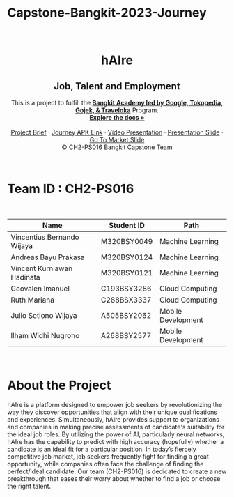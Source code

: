 
# Capstone-Bangkit-2023-Journey

<br />
<p align="center">

  <h1 align="center">hAIre</h1>
  <h2 align="center">
  Job, Talent and Employment</h2>
  
  <p align="center">
  This is a project to fulfill the  <a href="https://grow.google/intl/id_id/bangkit/"><strong>Bangkit Academy led by Google, Tokopedia, Gojek, & Traveloka</strong></a>
   Program.
    <br />
    <a href="https://github.com/zendParadox/Capstone-Bangkit-2023-Journey"><strong>Explore the docs »</strong></a>
    <br />
    <br />
    <a href="#">Project Brief</a>
    ·
    <a href="https://drive.google.com/file/d/14gw-wpgNwwxJbZSwFQQBXT5xZXdqRYGD/view?usp=sharing">Journey APK Link</a>
    ·
    <a href="https://youtu.be/apmrTKdXd-Y">Video Presentation</a>
    ·
    <a href="https://docs.google.com/presentation/d/1XInrl7jMs7Ju8aCRZMpHFSq6ncE7Q2NEqiapbZJ2pLo/edit?usp=sharing ">Presentation Slide</a>
    ·
    <a href="https://docs.google.com/presentation/d/1m21gu_3h0fwAmk3wBz-XUw0o7gBa5mf0lrLBhWzu5ng/edit?usp=sharing" target="_blank">Go To Market Slide</a>
    <br />
    © CH2-PS016 Bangkit Capstone Team
  </p>
</p>
<br>

# Team ID : CH2-PS016

<br>

| Name                   | Student ID  | Path                |
| ---------------------- | ----------  | ------------------- |
| Vincentius Bernando Wijaya | M320BSY0049 | Machine Learning    |
| Andreas Bayu Prakasa       | M320BSY0124 | Machine Learning    |
| Vincent Kurniawan Hadinata | M320BSY0121 | Machine Learning    |
| Geovalen Imanuel           | C193BSY3286 | Cloud Computing     |
| Ruth Mariana               | C288BSX3337 | Cloud Computing     |
| Julio Setiono Wijaya       | A505BSY2062 | Mobile Development  |
| Ilham Widhi Nugroho        | A268BSY2577 | Mobile Development  |

<br>

# About the Project

hAIre is a platform designed to empower job seekers by revolutionizing the way they discover opportunities that align with their unique qualifications and experiences. Simultaneously, hAIre provides support to organizations and companies in making precise assessments of candidate's suitability for the ideal job roles. By utilizing the power of AI, particularly neural networks, hAIre has the capability to predict with high accuracy (hopefully) whether a candidate is an ideal fit for a particular position. In today’s fiercely competitive job market, job seekers frequently fight for finding a great opportunity, while companies often face the challenge of finding the perfect/ideal candidate. Our team (CH2-PS016) is dedicated to create a new breakthrough that eases their worry about whether to find a job or choose the right talent.
